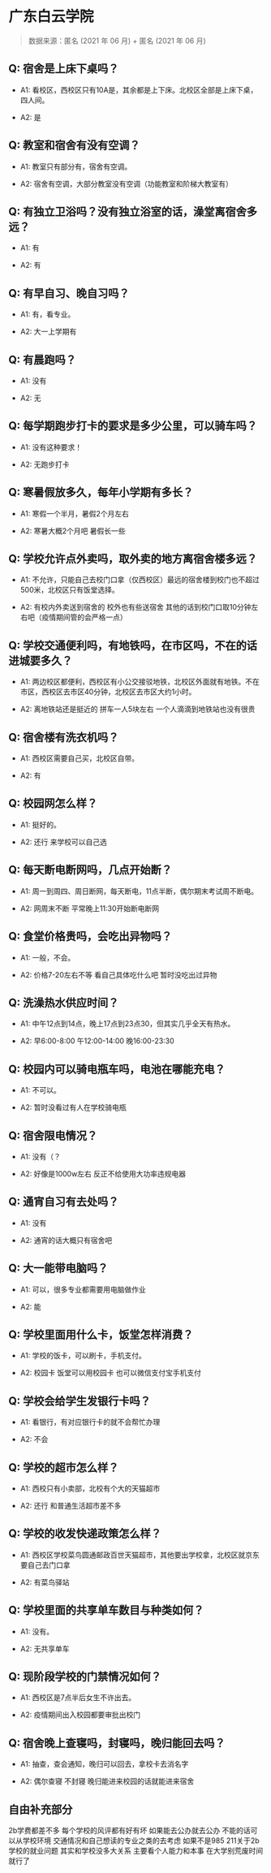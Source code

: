 # 广东白云学院

> 数据来源：匿名 (2021 年 06 月) + 匿名 (2021 年 06 月)

## Q: 宿舍是上床下桌吗？

- A1: 看校区，西校区只有10A是，其余都是上下床。北校区全部是上床下桌，四人间。

- A2: 是

## Q: 教室和宿舍有没有空调？

- A1: 教室只有部分有，宿舍有空调。

- A2: 宿舍有空调，大部分教室没有空调（功能教室和阶梯大教室有）

## Q: 有独立卫浴吗？没有独立浴室的话，澡堂离宿舍多远？

- A1: 有

- A2: 有

## Q: 有早自习、晚自习吗？

- A1: 有，看专业。

- A2: 大一上学期有

## Q: 有晨跑吗？

- A1: 没有

- A2: 无

## Q: 每学期跑步打卡的要求是多少公里，可以骑车吗？

- A1: 没有这种要求！

- A2: 无跑步打卡

## Q: 寒暑假放多久，每年小学期有多长？

- A1: 寒假一个半月，暑假2个月左右

- A2: 寒暑大概2个月吧 暑假长一些

## Q: 学校允许点外卖吗，取外卖的地方离宿舍楼多远？

- A1: 不允许，只能自己去校门口拿（仅西校区）最远的宿舍楼到校门也不超过500米，北校区只有饭堂选择。

- A2: 有校内外卖送到宿舍的 校外也有些送宿舍 其他的话到校门口取10分钟左右吧（疫情期间管的会严格一点）

## Q: 学校交通便利吗，有地铁吗，在市区吗，不在的话进城要多久？

- A1: 两边校区都便利，西校区有小公交接驳地铁，北校区外面就有地铁。不在市区，西校区去市区40分钟，北校区去市区大约1小时。

- A2: 离地铁站还是挺近的 拼车一人5块左右 一个人滴滴到地铁站也没有很贵

## Q: 宿舍楼有洗衣机吗？

- A1: 西校区需要自己买，北校区自带。

- A2: 有

## Q: 校园网怎么样？

- A1: 挺好的。

- A2: 还行 来学校可以自己选

## Q: 每天断电断网吗，几点开始断？

- A1: 周一到周四、周日断网，每天断电，11点半断，偶尔期末考试周不断电。

- A2: 网周末不断 平常晚上11:30开始断电断网

## Q: 食堂价格贵吗，会吃出异物吗？

- A1: 一般，不会。

- A2: 价格7-20左右不等 看自己具体吃什么吧 暂时没吃出过异物

## Q: 洗澡热水供应时间？

- A1: 中午12点到14点，晚上17点到23点30，但其实几乎全天有热水。

- A2: 早6:00-8:00 午12:00-14:00 晚16:00-23:30

## Q: 校园内可以骑电瓶车吗，电池在哪能充电？

- A1: 不可以。

- A2: 暂时没看过有人在学校骑电瓶

## Q: 宿舍限电情况？

- A1: 没有（？

- A2: 好像是1000w左右 反正不给使用大功率违规电器

## Q: 通宵自习有去处吗？

- A1: 没有

- A2: 通宵的话大概只有宿舍吧

## Q: 大一能带电脑吗？

- A1: 可以，很多专业都需要用电脑做作业

- A2: 能

## Q: 学校里面用什么卡，饭堂怎样消费？

- A1: 学校的饭卡，可以刷卡，手机支付。

- A2: 校园卡 饭堂可以用校园卡 也可以微信支付宝手机支付

## Q: 学校会给学生发银行卡吗？

- A1: 看银行，有对应银行卡的就不会帮忙办理

- A2: 不会

## Q: 学校的超市怎么样？

- A1: 西校只有小卖部，北校有个大的天猫超市

- A2: 还行 和普通生活超市差不多

## Q: 学校的收发快递政策怎么样？

- A1: 西校区学校菜鸟圆通邮政百世天猫超市，其他要出学校拿，北校区就京东要自己去门口拿

- A2: 有菜鸟驿站

## Q: 学校里面的共享单车数目与种类如何？

- A1: 没有。

- A2: 无共享单车

## Q: 现阶段学校的门禁情况如何？

- A1: 西校区是7点半后女生不许出去。

- A2: 疫情期间出入校园都要审批出校门

## Q: 宿舍晚上查寝吗，封寝吗，晚归能回去吗？

- A1: 抽查，查会通知，晚归可以回去，拿校卡去消名字

- A2: 偶尔查寝 不封寝 晚归能进来校园的话就能进来宿舍

## 自由补充部分

2b学费都差不多 每个学校的风评都有好有坏 如果能去公办就去公办 不能的话可以从学校环境 交通情况和自己想读的专业之类的去考虑 如果不是985 211关于2b学校的就业问题 其实和学校没多大关系 主要看个人能力和本事 在大学别荒废时间就行了